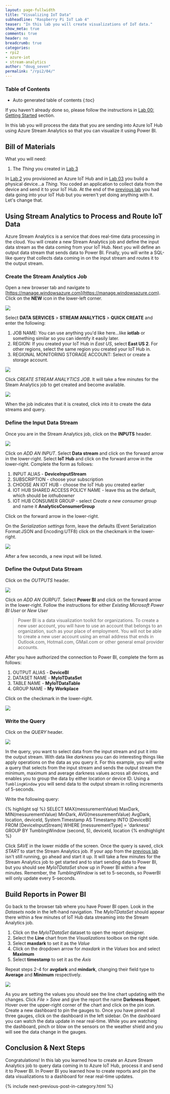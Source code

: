```yaml
---
layout: page-fullwidth
title: "Visualizing IoT Data"
subheadline: "Raspberry Pi IoT Lab 4"
teaser: "In this lab you will create visualizations of IoT data."
show_meta: true
comments: true
header: no
breadcrumb: true
categories:
- rpi2
- azure-iot
- stream-analytics
author: "doug_seven"
permalink: "/rpi2/04/"
---
```

### Table of Contents
*  Auto generated table of contents
{:toc}

If you haven't already done so, please follow the instructions in [Lab 00: Getting Started](../00/) section.

In this lab you will process the data that you are sending into Azure IoT Hub using Azure Stream Analytics so that you can visualize it using Power BI.

## Bill of Materials
What you will need:

1. The _Thing_ you created in [Lab 3](../03/)

In [Lab 2](../02/) you provisioned an Azure IoT Hub and in [Lab 03](../03/) you build a physical device...a _Thing_. You coded an application to collect
data from the device and send it to your IoT Hub. At the end of the [previous lab](../03/) you had data going into your IoT Hub but you weren't yet doing 
anything with it. Let's change that.

## Using Stream Analytics to Process and Route IoT Data
Azure Stream Analytics is a service that does real-time data processing in the cloud. You will create a new Stream Analytics job and define the 
input data stream as the data coming from your IoT Hub. Next you will define an output data stream that sends data to Power BI. Finally, you 
will write a SQL-like query that collects data coming in on the input stream and routes it to the output stream. 

### Create the Stream Analytics Job
Open a new browser tab and navigate to [https://manage.windowsazure.com](https://manage.windowsazure.com). Click on the __NEW__ icon in the 
lower-left corner.

<img src="{{ site.url }}/images/photon_lab07_5.png"/>

Select __DATA SERVICES__ > __STREAM ANALYTICS__ > __QUICK CREATE__ and enter the following:

1. JOB NAME: You can use anything you'd like here...like __iotlab__ or something similar so you can identify it easily later.
2. REGION: If you created your IoT Hub in _East US_, select __East US 2__. For other regions, select the same region you created your IoT Hub in.
3. REGIONAL MONITORING STORAGE ACCOUNT: Select or create a storage account.

<img src="/images/newasa.png"/>

Click _CREATE STREAM ANALYTICS JOB_. It will take a few minutes for the Steam Analytics job to get created and become available. 

<img src="/images/asajobcreated.png"/>

When the job indicates that it is created, click into it to create the data streams and query.

### Define the Input Data Stream
Once you are in the Stream Analytics job, click on the __INPUTS__ header.

<img src="/images/asainputs.png"/>

Click on _ADD AN INPUT_.
Select __Data stream__ and click on the forward arrow in the lower-right.
Select __IoT Hub__ and click on the forward arrow in the lower-right.
Complete the form as follows:

1. INPUT ALIAS - __DeviceInputStream__
2. SUBSCRIPTION - choose your subscription
3. CHOOSE AN IOT HUB - choose the IoT Hub you created earlier
4. IOT HUB SHARED ACCESS POLICY NAME - leave this as the default, which should be _iothubowner_
5. IOT HUB CONSUMER GROUP - select _Create a new consumer group_ and name it __AnalyticsConsumerGroup__

Click on the forward arrow in the lower-right.

On the _Serialization settings_ form, leave the defaults (Event Serialization Format:JSON and Encoding:UTF8) click on the checkmark in the lower-right. 

<img src="/images/asainputform.png"/>

After a few seconds, a new input will be listed.

### Define the Output Data Stream
Click on the _OUTPUTS_ header.

<img src="/images/asaoutputs.png"/>

Click on _ADD AN OURPUT_.
Select __Power BI__ and click on the forward arrow in the lower-right.
Follow the instructions for either _Existing Microsoft Power BI User_ or _New User_

<blockquote>
Power BI is a data visualization toolkit for organizations. To create a new user account, you will have to use an account that belongs to an 
organization, such as your place of employment. You will not be able to create a new user account using an email address that ends in 
Outlook.com, Hotmail.com, GMail.com or other general email provider accounts.
</blockquote>

After you have authorized the connection to Power BI, complete the form as follows:

1. OUTPUT ALIAS - __DeviceBI__
2. DATASET NAME - __MyIoTDataSet__
3. TABLE NAME - __MyIoTDataTable__
4. GROUP NAME - __My Workplace__

Click on the checkmark in the lower-right.

<img src="/images/asaoutputform.png"/>

### Write the Query
Click on the _QUERY_ header.

<img src="/images/asaquery.png"/>

In the query, you want to select data from the input stream and put it into the output stream. With data like _darkness_ you can do interesting things 
like apply operations on the data as you query it. For this example, you will write a query that selects from the input stream and sends the output 
stream the minimum, maximum and average darkness values across all devices, and enables you to group the data by either location or device ID. 
Using a <code>TumblingWindow</code> you will send data to the output stream in rolling increments of 5-seconds.

Write the following query:

{% highlight sql %}
SELECT
    MAX(messurementValue) MaxDark,
    MIN(messurementValue) MinDark,
    AVG(messurementValue) AvgDark,
    location,
    deviceId,
    System.Timestamp AS Timestamp
INTO
    [DeviceBI]
FROM
    [DeviceInputStream]
WHERE
    [messurementType] = 'darkness'
GROUP BY
    TumblingWindow (second, 5), deviceId, location 
{% endhighlight %}

Click _SAVE_ in the lower middle of the screen. Once the query is saved, click _START_ to start the Stream Analytics job. If your app 
from the [previous lab](../03/) isn't still running, go ahead and start it up. It will take a few minutes for the Stream Analytics job to get 
started and to start sending data to Power BI, but you should see _MyIoTDataSet_ show up in Power BI within a few minutes. Remember, 
the _TumblingWindow_ is set to 5-seconds, so PowerBI will only update every 5-seconds.

## Build Reports in Power BI
Go back to the browser tab where you have Power BI open. Look in the _Datasets_ node in the left-hand navigation. The _MyIoTDataSet_ should appear 
there within a few minutes of IoT Hub data streaming into the Stream Analytics job. 

1. Click on the _MyIoTDataSet_ dataset to open the report designer.
2. Select the __Line__ chart from the _Visualizations_ toolbox on the right side.
3. Select __maxdark__ to set it as the _Value_
4. Click on the dropdown arrow for _maxdark_ in the _Values_ box and select __Maximum__
5. Select __timestamp__ to set it as the _Axis_ 

Repeat steps 2-4 for __avgdark__ and __mindark__, changing their field type to __Average__ and __Minimum__ respectively.

<img src="/images/rpi2/powerbi01.png"/>

As you are setting the values you should see the line chart updating with the changes. Click _File_ > _Save_ and give the report the 
name __Darkness Report__. Hover over the upper-right corner of the chart and click on the pin icon. Create a new dashboard to pin the gauges to. 
Once you have pinned all three gauges, click on the dashboard in the left sidebar. On the dashboard you can watch the data update in near real-time. 
While you are watching the dashboard, pinch or blow on the sensors on the weather shield and you will see the data change in the gauges.

## Conclusion &amp; Next Steps
Congratulations! In this lab you learned how to create an Azure Stream Analytics job to query data coming in to Azure IoT Hub, process it and send 
it to Power BI. In Power BI you learned how to create reports and pin the data visualizations to a dashboard for near real-time updates.

{% include next-previous-post-in-category.html %}